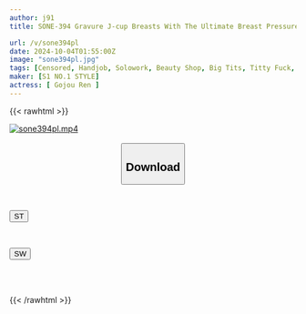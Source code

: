 ```yaml
---
author: j91
title: SONE-394 Gravure J-cup Breasts With The Ultimate Breast Pressure! A Special Treatment That Fully Enjoys The Sensation Of Flesh, Weight, And Close Contact With The Huge Breasts. Gojo Ren-style Titjob And Sandwiched Esthetics

url: /v/sone394pl
date: 2024-10-04T01:55:00Z
image: "sone394pl.jpg"
tags: [Censored, Handjob, Solowork, Beauty Shop, Big Tits, Titty Fuck, Male Squirting	]
maker: [S1 NO.1 STYLE]
actress: [ Gojou Ren ]
---
```



{{< rawhtml >}}

<div class="video" data-videoid="0pKxmQAmOOTb1zA">
    <a href="javascript:;">
        <img src="/v/sone394pl/sone394pl.jpg" width="WIDTH" height="HEIGHT" alt="sone394pl.mp4" loading="lazy">
    </a>
</div>

<script type="text/javascript" src="https://j91.asia/asset/on-demand-st.js"></script>

<br>
  <link rel="stylesheet" href="https://j91.asia/asset/bs5.css">
  
  <center>
  <button class="btn btn-primary" type="button" data-bs-toggle="collapse" data-bs-target=".multi-collapse" aria-expanded="false" aria-controls="multiCollapseExample1 multiCollapseExample2"><h2>Download</h2></button></center>
</p>
<div class="row">
  <div class="col">
    <div class="collapse multi-collapse" id="multiCollapseExample1">
      <div class="card card-body">
	      	      <br>
<div class="buttons">  
<p><a href="/v/sone394pl/st.html" target="_blank"><button class="btn-hover color-3"><i class="fa fa-download"></i> ST</button></a></p></div>
    </div>
  </div>
</div>
  <div class="col">
    <div class="collapse multi-collapse" id="multiCollapseExample2">
      <div class="card card-body">
	      <br>
<div class="buttons">
<p><a href="/v/sone394pl/sw.html" target="_blank"><button class="btn-hover color-2"><i class="fa fa-download"></i> SW</button></a></p></div>
<br><br>
      </div>
    </div>
  </div>
</div>

{{< /rawhtml >}}